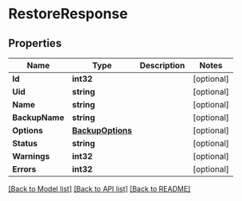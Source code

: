 # RestoreResponse

## Properties

Name | Type | Description | Notes
------------ | ------------- | ------------- | -------------
**Id** | **int32** |  | [optional] 
**Uid** | **string** |  | [optional] 
**Name** | **string** |  | [optional] 
**BackupName** | **string** |  | [optional] 
**Options** | [**BackupOptions**](BackupOptions.md) |  | [optional] 
**Status** | **string** |  | [optional] 
**Warnings** | **int32** |  | [optional] 
**Errors** | **int32** |  | [optional] 

[[Back to Model list]](../README.md#documentation-for-models) [[Back to API list]](../README.md#documentation-for-api-endpoints) [[Back to README]](../README.md)


